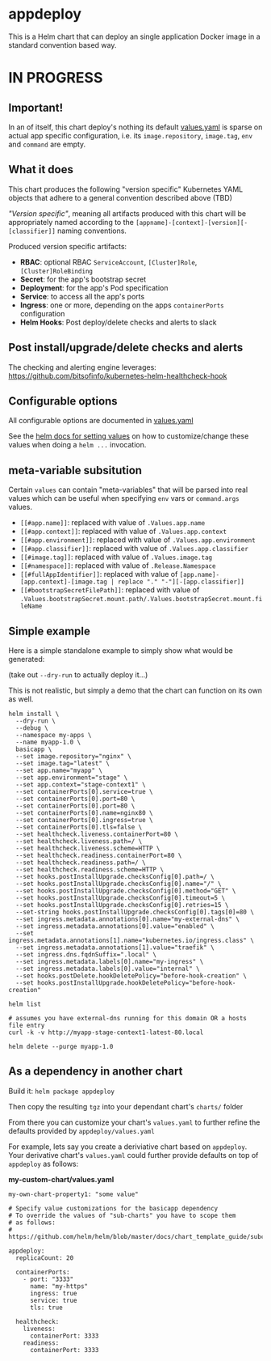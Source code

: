 # appdeploy

This is a Helm chart that can deploy an single application
Docker image in a standard convention based way.

# IN PROGRESS

## Important!

In an of itself, this chart deploy's nothing its default [values.yaml](values.yaml) is sparse on
actual app specific configuration, i.e. its `image.repository`, `image.tag`, `env` and `command` are empty.

## What it does

This chart produces the following "version specific" Kubernetes YAML objects that adhere
to a general convention described above (TBD)

*"Version specific"*, meaning all artifacts produced with this chart will be
appropriately named according to the `[appname]-[context]-[version][-[classifier]]`
naming conventions.

Produced version specific artifacts:

* **RBAC**: optional RBAC `ServiceAccount`, `[Cluster]Role`, `[Cluster]RoleBinding`
* **Secret**: for the app's bootstrap secret
* **Deployment**: for the app's Pod specification
* **Service**: to access all the app's ports
* **Ingress**: one or more, depending on the apps `containerPorts` configuration
* **Helm Hooks**: Post deploy/delete checks and alerts to slack

## Post install/upgrade/delete checks and alerts

The checking and alerting engine leverages: https://github.com/bitsofinfo/kubernetes-helm-healthcheck-hook

## Configurable options

All configurable options are documented in [values.yaml](values.yaml)

See the [helm docs for setting values](https://github.com/helm/helm/blob/master/docs/chart_best_practices/values.md)
on how to customize/change these values when doing a `helm ...` invocation.

## meta-variable subsitution

Certain `values` can contain "meta-variables" that will be parsed into real values which
can be useful when specifying `env` vars or `command.args` values.

* `[[#app.name]]`: replaced with value of `.Values.app.name`
* `[[#app.context]]`: replaced with value of `.Values.app.context`
* `[[#app.environment]]`: replaced with value of `.Values.app.environment`
* `[[#app.classifier]]`: replaced with value of `.Values.app.classifier`
* `[[#image.tag]]`: replaced with value of `.Values.image.tag`
* `[[#namespace]]`: replaced with value of `.Release.Namespace`
* `[[#fullAppIdentifier]]`: replaced with value of `[app.name]-[app.context]-[image.tag | replace "." "-"][-[app.classifier]]`
* `[[#bootstrapSecretFilePath]]`: replaced with value of `.Values.bootstrapSecret.mount.path/.Values.bootstrapSecret.mount.fileName`


## Simple example

Here is a simple standalone example to simply show what would be generated:

(take out `--dry-run` to actually deploy it...)

This is not realistic, but simply a demo that the chart can function on its own
as well.

```
helm install \
  --dry-run \
  --debug \
  --namespace my-apps \
  --name myapp-1.0 \
  basicapp \
  --set image.repository="nginx" \
  --set image.tag="latest" \
  --set app.name="myapp" \
  --set app.environment="stage" \
  --set app.context="stage-context1" \
  --set containerPorts[0].service=true \
  --set containerPorts[0].port=80 \
  --set containerPorts[0].port=80 \
  --set containerPorts[0].name=nginx80 \
  --set containerPorts[0].ingress=true \
  --set containerPorts[0].tls=false \
  --set healthcheck.liveness.containerPort=80 \
  --set healthcheck.liveness.path=/ \
  --set healthcheck.liveness.scheme=HTTP \
  --set healthcheck.readiness.containerPort=80 \
  --set healthcheck.readiness.path=/ \
  --set healthcheck.readiness.scheme=HTTP \
  --set hooks.postInstallUpgrade.checksConfig[0].path=/ \
  --set hooks.postInstallUpgrade.checksConfig[0].name="/" \
  --set hooks.postInstallUpgrade.checksConfig[0].method="GET" \
  --set hooks.postInstallUpgrade.checksConfig[0].timeout=5 \
  --set hooks.postInstallUpgrade.checksConfig[0].retries=15 \
  --set-string hooks.postInstallUpgrade.checksConfig[0].tags[0]=80 \
  --set ingress.metadata.annotations[0].name="my-external-dns" \
  --set ingress.metadata.annotations[0].value="enabled" \
  --set ingress.metadata.annotations[1].name="kubernetes.io/ingress.class" \
  --set ingress.metadata.annotations[1].value="traefik" \
  --set ingress.dns.fqdnSuffix=".local" \
  --set ingress.metadata.labels[0].name="my-ingress" \
  --set ingress.metadata.labels[0].value="internal" \
  --set hooks.postDelete.hookDeletePolicy="before-hook-creation" \
  --set hooks.postInstallUpgrade.hookDeletePolicy="before-hook-creation"

helm list

# assumes you have external-dns running for this domain OR a hosts file entry
curl -k -v http://myapp-stage-context1-latest-80.local

helm delete --purge myapp-1.0
```

## As a dependency in another chart

Build it: `helm package appdeploy`

Then copy the resulting `tgz` into your dependant chart's `charts/` folder

From there you can customize your chart's `values.yaml` to further refine the
defaults provided by `appdeploy/values.yaml`

For example, lets say you create a deriviative chart based on `appdeploy`.
Your derivative chart's `values.yaml` could further provide defaults on top
of `appdeploy` as follows:

**my-custom-chart/values.yaml**
```
my-own-chart-property1: "some value"

# Specify value customizations for the basicapp dependency
# To override the values of "sub-charts" you have to scope them
# as follows:
# https://github.com/helm/helm/blob/master/docs/chart_template_guide/subcharts_and_globals.md

appdeploy:
  replicaCount: 20

  containerPorts:
    - port: "3333"
      name: "my-https"
      ingress: true
      service: true
      tls: true

  healthcheck:
    liveness:
      containerPort: 3333
    readiness:
      containerPort: 3333
```
